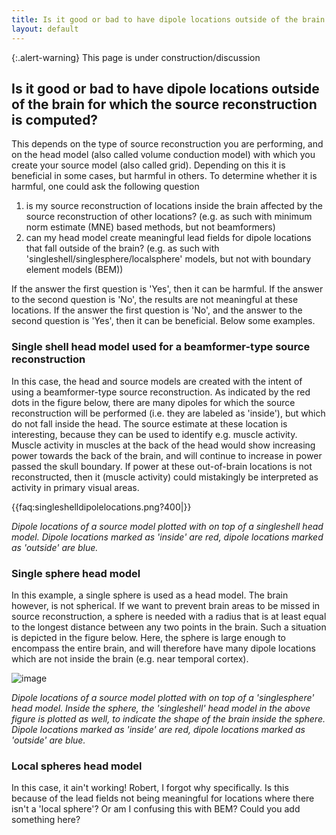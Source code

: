 ```yaml
---
title: Is it good or bad to have dipole locations outside of the brain for which the source reconstruction is computed?
layout: default
---
```


{:.alert-warning}
This page is under construction/discussion

##  Is it good or bad to have dipole locations outside of the brain for which the source reconstruction is computed? 

This depends on the type of source reconstruction you are performing, and on the head model (also called volume conduction model) with which you create your source model (also called grid). Depending on this it is beneficial in some cases, but harmful in others. To determine whether it is harmful, one could ask the following question
 1.  is my source reconstruction of locations inside the brain affected by the source reconstruction of other locations? (e.g. as such with minimum norm estimate (MNE) based methods, but not beamformers)
 2.  can my head model create meaningful lead fields for dipole locations that fall outside  of the brain? (e.g. as such with 'singleshell/singlesphere/localsphere' models, but not with boundary element models (BEM))

If the answer the first question is 'Yes', then it can be harmful. If the answer to the second question is 'No', the results are not meaningful at these locations. If the answer the first question is 'No', and the answer to the second question is 'Yes', then it can be beneficial. Below some examples. 
 

###  Single shell head model used for a beamformer-type source reconstruction

In this case, the head and source models are created with the intent of using a beamformer-type source reconstruction. As indicated by the red dots in the figure below, there are many dipoles for which the source reconstruction will be performed (i.e. they are labeled as 'inside'), but which do not fall inside the head. The source estimate at these location is interesting, because they can be used to identify e.g. muscle activity. Muscle activity in muscles at the back of the head would show increasing power towards the back of the brain, and will continue to increase in power passed the skull boundary. If power at these out-of-brain locations is not reconstructed, then it (muscle activity) could mistakingly be interpreted as activity in primary visual areas.

{{faq:singleshelldipolelocations.png?400|}}

*Dipole locations of a source model plotted with on top of a singleshell head model. Dipole locations marked as 'inside' are red, dipole locations marked as 'outside' are blue.*

### Single sphere head model

In this example, a single sphere is used as a head model. The brain however, is not spherical. If we want to prevent brain areas to be missed in source reconstruction, a sphere is needed with a radius that is at least equal to the longest distance between any two points in the brain. Such a situation is depicted in the figure below. Here, the sphere is large enough to encompass the entire brain, and will therefore have many dipole locations which are not inside the brain (e.g. near temporal cortex).

![image](/static/img/faq/singlespheredipolelocations.png)

*Dipole locations of a source model plotted with on top of a 'singlesphere' head model. Inside the sphere, the 'singleshell' head model in the above figure is plotted as well, to indicate the shape of the brain inside the sphere. Dipole locations marked as 'inside' are red, dipole locations marked as 'outside' are blue.*
 

### Local spheres head model

In this case, it ain't working! Robert, I forgot why specifically. Is this because of the lead fields not being meaningful for locations where there isn't a 'local sphere'? Or am I confusing this with BEM? Could you add something here? 

